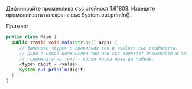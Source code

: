 Дефинирайте променлива със стойност 1.61803.
Изведете променливата на екрана със System.out.println().

Пример:
```java
public class Main {
  public static void main(String[] args) {
     // Заменете <type> с правилния тип и <value> със стойността.
     // Дали е някой целочислен тип или със запетая? Внимавайте и за
     // големината на типа - колко числа може да побере.
     <type> digit = <value>;
     System.out.println(digit)
  }
}
```